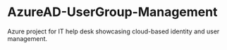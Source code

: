 # AzureAD-UserGroup-Management
Azure project for IT help desk showcasing cloud-based identity and user management.
